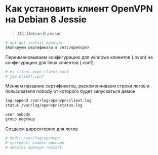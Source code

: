 # Как установить клиент OpenVPN на Debian 8 Jessie

> OC: Debian 8 Jessie

```bash
# apt-get install openvpn
(Копируем сертификаты в /etc/openvpn)
```

Переименовываем конфигурацию для windows клиентов (.ovpn) на конфигурацию для linux клиентов (.conf).

```bash
# mv client.ovpn client.conf
# joe client.conf
```

Меняем название сертификатов, раскоменчиваем строки логов и пользователя nobody от которого будет запускаться демон

```bash
log-append /var/log/openvpn/client.log
status /var/log/openvpn/status.log

user nobody
group nogroup
```

Создаем дирректорию для логов

```bash
# mkdir /var/log/openvpn
# systemctl enable openvpn
# service openvpn restart
```

<script>
  (function(i,s,o,g,r,a,m){i['GoogleAnalyticsObject']=r;i[r]=i[r]||function(){
  (i[r].q=i[r].q||[]).push(arguments)},i[r].l=1*new Date();a=s.createElement(o),
  m=s.getElementsByTagName(o)[0];a.async=1;a.src=g;m.parentNode.insertBefore(a,m)
  })(window,document,'script','https://www.google-analytics.com/analytics.js','ga');

  ga('create', 'UA-98112747-1', 'auto');
  ga('send', 'pageview');

</script>